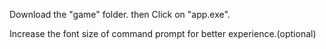 Download the "game" folder. then Click on "app.exe".  

Increase the font size of command prompt for better experience.(optional)
